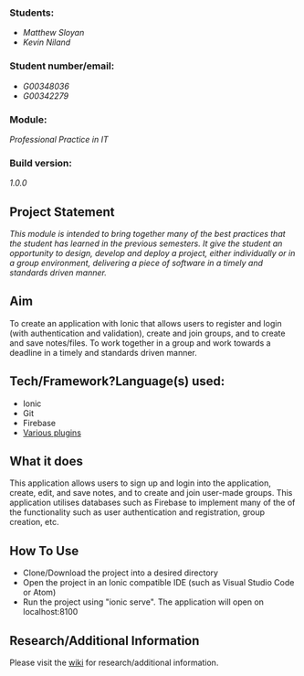 <h3><b>Students:</b></h3> <ul><li><i>Matthew Sloyan</i></li> <li><i>Kevin Niland</i></li></ul>
<h3><b>Student number/email:</b></h3> <ul><li><i>G00348036</i></li> <li><i>G00342279</i></li></ul>
<h3><b>Module:</b></h3> <i>Professional Practice in IT</i>
<h3><b>Build version:</b></h3> <i>1.0.0</i>

<h2>Project Statement</h2>
<i>This module is intended to bring together many of the best practices that the student has learned in the
previous semesters. It give the student an opportunity to design, develop and deploy a project, either
individually or in a group environment, delivering a piece of software in a timely and standards driven
manner.</i>

<h2>Aim</h2>
To create an application with Ionic that allows users to register and login (with authentication and validation), create and join groups, and to create and save notes/files. To work together in a group and work towards a deadline in a timely and standards driven manner.

<h2>Tech/Framework?Language(s) used:</h2>
<ul>
  <li>Ionic</li>
  <li>Git</li>
  <li>Firebase</li>
  <li><a href="https://github.com/MatthewSloyan/IT-Professional-Skills-Group-Project/wiki/Ionic-Plugins">Various plugins</a></li>
</ul>

<h2>What it does</h2>
This application allows users to sign up and login into the application, create, edit, and save notes, and to create and join user-made groups. This application utilises databases such as Firebase to implement many of the of the functionality such as user authentication and registration, group creation, etc.

<h2>How To Use</h2>
<ul>
  <li>Clone/Download the project into a desired directory</li>
  <li>Open the project in an Ionic compatible IDE (such as Visual Studio Code or Atom)</li>
  <li>Run the project using "ionic serve". The application will open on localhost:8100</li>
</ul>

<h2>Research/Additional Information</h2>
Please visit the <a href="https://github.com/MatthewSloyan/IT-Professional-Skills-Group-Project/wiki">wiki</a> for research/additional information.
